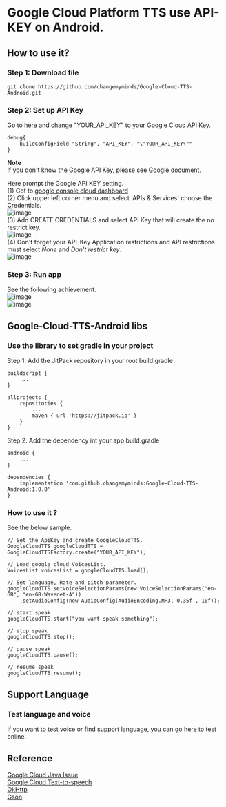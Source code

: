 # Google Cloud Platform TTS use API-KEY on Android.

## How to use it?

### Step 1: Download file 
```
git clone https://github.com/changemyminds/Google-Cloud-TTS-Android.git
```
### Step 2: Set up API Key
Go to [here](https://github.com/changemyminds/Google-Cloud-TTS-Android/blob/master/app/build.gradle) and change "YOUR_API_KEY" to your Google Cloud API Key. 
```
debug{
    buildConfigField "String", "API_KEY", "\"YOUR_API_KEY\""
}
```

__Note__ <br>
If you don't know the Google API Key, please see [Google document](https://cloud.google.com/docs/authentication/api-keys). <br>

Here prompt the Google API KEY setting. <br>
(1) Got to [google console cloud dashboard](https://console.cloud.google.com/home/dashboard)<br>
(2) Click upper left corner menu and select 'APIs & Services' choose the Credentials.<br>
![image](https://github.com/changemyminds/GCP_TTS_ByAPIKEY/blob/master/images/00.png)<br>
(3) Add CREATE CREDENTIALS and select API Key that will create the no restrict key.<br>
![image](https://github.com/changemyminds/GCP_TTS_ByAPIKEY/blob/master/images/01.png)<br>
(4) Don't forget your API-Key Application restrictions and API restrictions must select _None_ and _Don't restrict key_.<br>
![image](https://github.com/changemyminds/GCP_TTS_ByAPIKEY/blob/master/images/02.png)<br>
 
### Step 3: Run app<br>
See the following achievement.<br>
![image](https://github.com/changemyminds/GCP_TTS_ByAPIKEY/blob/master/images/1.png)<br>
![image](https://github.com/changemyminds/GCP_TTS_ByAPIKEY/blob/master/images/2.png)<br>

## Google-Cloud-TTS-Android libs

### Use the library to set gradle in your project
Step 1. Add the JitPack repository in your root build.gradle
```
buildscript {
    ...
}

allprojects {
	repositories {
		...
		maven { url 'https://jitpack.io' }
	}
}
```
Step 2. Add the dependency int your app build.gradle
```
android {
    ...
}

dependencies {
    implementation 'com.github.changemyminds:Google-Cloud-TTS-Android:1.0.0'
}
```

### How to use it ?
See the below sample.
```
// Set the ApiKey and create GoogleCloudTTS.
GoogleCloudTTS googleCloudTTS = GoogleCloudTTSFactory.create("YOUR_API_KEY");

// Load google cloud VoicesList.
VoicesList voicesList = googleCloudTTS.load();

// Set language, Rate and pitch parameter.
googleCloudTTS.setVoiceSelectionParams(new VoiceSelectionParams("en-GB", "en-GB-Wavenet-A"))
    .setAudioConfig(new AudioConfig(AudioEncoding.MP3, 0.35f , 10f));
    
// start speak
googleCloudTTS.start("you want speak something");

// stop speak
googleCloudTTS.stop();

// pause speak
googleCloudTTS.pause();

// resume speak
googleCloudTTS.resume();
```

## Support Language
### Test language and voice
If you want to test voice or find support language, you can go [here](https://cloud.google.com/text-to-speech/) to test online.

## Reference
[Google Cloud Java Issue](https://github.com/googleapis/google-cloud-java/issues/3400)<br>
[Google Cloud Text-to-speech](https://cloud.google.com/text-to-speech/docs/)<br>
[OkHttp](http://square.github.io/okhttp/)<br>
[Gson](https://github.com/google/gson)

